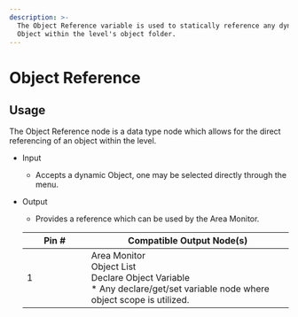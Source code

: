 ```yaml
---
description: >-
  The Object Reference variable is used to statically reference any dynamic
  Object within the level's object folder.
---
```


# Object Reference

## Usage

The Object Reference node is a data type node which allows for the direct referencing of an object within the level.

* Input
  * Accepts a dynamic Object, one may be selected directly through the menu.
*   Output

    * Provides a reference which can be used by the Area Monitor.



    <table><thead><tr><th width="100" data-type="number">Pin #</th><th>Compatible Output Node(s)</th></tr></thead><tbody><tr><td>1</td><td>Area Monitor<br>Object List<br>Declare Object Variable<br>* Any declare/get/set variable node where object scope is utilized.</td></tr></tbody></table>
